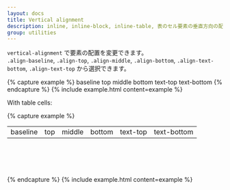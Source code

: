 ```yaml
---
layout: docs
title: Vertical alignment
description: inline, inline-block, inline-table, 表のセル要素の垂直方向の配置を変更できます。
group: utilities
---
```

<!-- 
---
layout: docs
title: Vertical alignment
description: Easily change the vertical alignment of inline, inline-block, inline-table, and table cell elements.
group: utilities
--- 
-->

<!-- 
Change the alignment of elements with the [`vertical-alignment`](https://developer.mozilla.org/en-US/docs/Web/CSS/vertical-align) utilities. Please note that vertical-align only affects inline, inline-block, inline-table, and table cell elements.

Choose from `.align-baseline`, `.align-top`, `.align-middle`, `.align-bottom`, `.align-text-bottom`, and `.align-text-top` as needed.

With inline elements: 
-->

`vertical-alignment` で要素の配置を変更できます。  
`.align-baseline`, `.align-top`, `.align-middle`, `.align-bottom`, `.align-text-bottom`, `.align-text-top` から選択できます。


{% capture example %}
<span class="align-baseline">baseline</span>
<span class="align-top">top</span>
<span class="align-middle">middle</span>
<span class="align-bottom">bottom</span>
<span class="align-text-top">text-top</span>
<span class="align-text-bottom">text-bottom</span>
{% endcapture %}
{% include example.html content=example %}

With table cells:

{% capture example %}
<table style="height: 100px;">
  <tbody>
    <tr>
      <td class="align-baseline">baseline</td>
      <td class="align-top">top</td>
      <td class="align-middle">middle</td>
      <td class="align-bottom">bottom</td>
      <td class="align-text-top">text-top</td>
      <td class="align-text-bottom">text-bottom</td>
    </tr>
  </tbody>
</table>
{% endcapture %}
{% include example.html content=example %}
